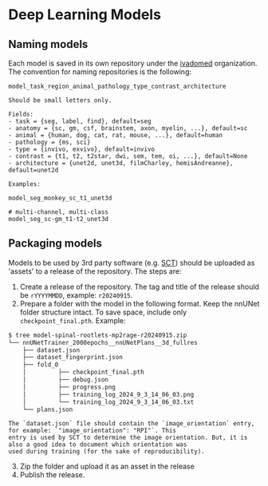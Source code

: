 # Deep Learning Models

## Naming models

Each model is saved in its own repository under the [ivadomed](https://github.com/ivadomed) organization. The convention for naming repositories is the following:

~~~
model_task_region_animal_pathology_type_contrast_architecture

Should be small letters only.

Fields:
- task = {seg, label, find}, default=seg
- anatomy = {sc, gm, csf, brainstem, axon, myelin, ...}, default=sc
- animal = {human, dog, cat, rat, mouse, ...}, default=human
- pathology = {ms, sci}
- type = {invivo, exvivo}, default=invivo
- contrast = {t1, t2, t2star, dwi, sem, tem, oi, ...}, default=None
- architecture = {unet2d, unet3d, filmCharley, hemisAndreanne}, default=unet2d

Examples: 

model_seg_monkey_sc_t1_unet3d

# multi-channel, multi-class
model_seg_sc-gm_t1-t2_unet3d
~~~

## Packaging models

Models to be used by 3rd party software (e.g. [SCT](https://spinalcordtoolbox.com/)) should be uploaded as 'assets' to a release of the repository. The steps are:
1. Create a release of the repository. The tag and title of the release should be `rYYYYMMDD`, example: `r20240915`.
2. Prepare a folder with the model in the following format. Keep the nnUNet folder structure intact. To save space,
include only `checkpoint_final.pth`. Example:

```bash
$ tree model-spinal-rootlets-mp2rage-r20240915.zip
└── nnUNetTrainer_2000epochs__nnUNetPlans__3d_fullres
    ├── dataset.json
    ├── dataset_fingerprint.json
    ├── fold_0
    │         ├── checkpoint_final.pth
    │         ├── debug.json
    │         ├── progress.png
    │         ├── training_log_2024_9_3_14_06_03.png
    │         └── training_log_2024_9_3_14_06_03.txt
    └── plans.json
```

```{important}
The `dataset.json` file should contain the `image_orientation` entry, for example: `"image_orientation": "RPI"`. This
entry is used by SCT to determine the image orientation. But, it is also a good idea to document which orientation was 
used during training (for the sake of reproducibility).
```

3. Zip the folder and upload it as an asset in the release
4. Publish the release.
